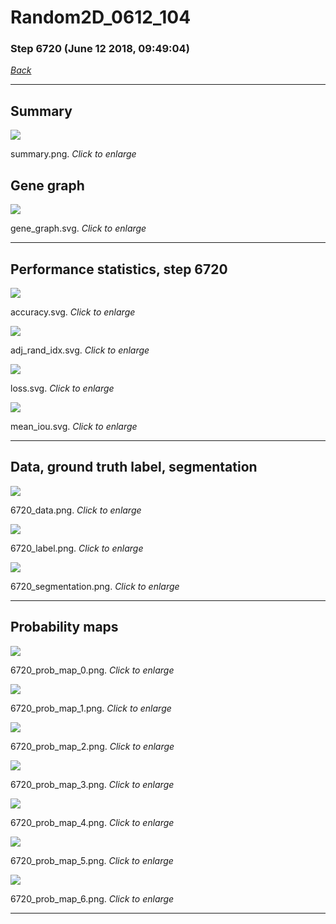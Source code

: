 # Random2D_0612_104

### Step 6720 (June 12 2018, 09:49:04)

[_Back_](..)

---

## Summary

<div class="images"><a href="media/summary.png"><img  src="media/summary.png" align="center"></a><p>summary.png. <i>Click to enlarge</i></p></div>

## Gene graph

<div class="images"><a href="media/gene_graph.svg"><img  src="media/gene_graph.svg" align="center"></a><p>gene_graph.svg. <i>Click to enlarge</i></p></div>

---

## Performance statistics, step 6720

<div class="images"><a href="media/accuracy.svg"><img class="mini" src="media/accuracy.svg" align="center"></a><p>accuracy.svg. <i>Click to enlarge</i></p></div>
<div class="images"><a href="media/adj_rand_idx.svg"><img class="mini" src="media/adj_rand_idx.svg" align="center"></a><p>adj_rand_idx.svg. <i>Click to enlarge</i></p></div>
<div class="images"><a href="media/loss.svg"><img class="mini" src="media/loss.svg" align="center"></a><p>loss.svg. <i>Click to enlarge</i></p></div>
<div class="images"><a href="media/mean_iou.svg"><img class="mini" src="media/mean_iou.svg" align="center"></a><p>mean_iou.svg. <i>Click to enlarge</i></p></div>

---

## Data, ground truth label, segmentation

<div class="images"><a href="media/6720_data.png"><img class="mini" src="media/6720_data.png" align="center"></a><p>6720_data.png. <i>Click to enlarge</i></p></div>
<div class="images"><a href="media/6720_label.png"><img class="mini" src="media/6720_label.png" align="center"></a><p>6720_label.png. <i>Click to enlarge</i></p></div>
<div class="images"><a href="media/6720_segmentation.png"><img class="mini" src="media/6720_segmentation.png" align="center"></a><p>6720_segmentation.png. <i>Click to enlarge</i></p></div>

---

## Probability maps

<div class="images"><a href="media/6720_prob_map_0.png"><img class="mini" src="media/6720_prob_map_0.png" align="center"></a><p>6720_prob_map_0.png. <i>Click to enlarge</i></p></div>
<div class="images"><a href="media/6720_prob_map_1.png"><img class="mini" src="media/6720_prob_map_1.png" align="center"></a><p>6720_prob_map_1.png. <i>Click to enlarge</i></p></div>
<div class="images"><a href="media/6720_prob_map_2.png"><img class="mini" src="media/6720_prob_map_2.png" align="center"></a><p>6720_prob_map_2.png. <i>Click to enlarge</i></p></div>
<div class="images"><a href="media/6720_prob_map_3.png"><img class="mini" src="media/6720_prob_map_3.png" align="center"></a><p>6720_prob_map_3.png. <i>Click to enlarge</i></p></div>
<div class="images"><a href="media/6720_prob_map_4.png"><img class="mini" src="media/6720_prob_map_4.png" align="center"></a><p>6720_prob_map_4.png. <i>Click to enlarge</i></p></div>
<div class="images"><a href="media/6720_prob_map_5.png"><img class="mini" src="media/6720_prob_map_5.png" align="center"></a><p>6720_prob_map_5.png. <i>Click to enlarge</i></p></div>
<div class="images"><a href="media/6720_prob_map_6.png"><img class="mini" src="media/6720_prob_map_6.png" align="center"></a><p>6720_prob_map_6.png. <i>Click to enlarge</i></p></div>

---


